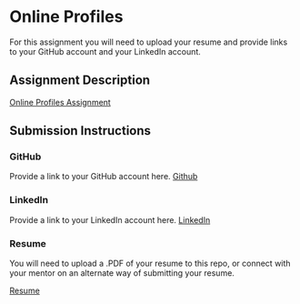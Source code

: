 # Online Profiles
For this assignment you will need to upload your resume and provide links to your GitHub account and your LinkedIn account.

## Assignment Description
[Online Profiles Assignment](https://education.launchcode.org/liftoff/modules/assignments/online-profiles)

## Submission Instructions
 
### GitHub
Provide a link to your GitHub account here.
[Github](https://github.com/jksdk4)
 
### LinkedIn
Provide a link to your LinkedIn account here.
[LinkedIn](https://linkedin.com/in/jksdk4)

### Resume
You will need to upload a .PDF of your resume to this repo, or connect with your mentor on an alternate way of submitting your resume.

[Resume](JSpearsResume-LC20R2.pdf)
